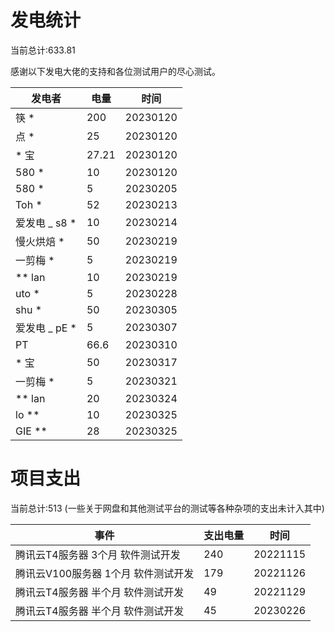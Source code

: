 # 发电统计

当前总计:633.81

感谢以下发电大佬的支持和各位测试用户的尽心测试。

| 发电者                 | 电量            | 时间             |
| --------------------- | --------------- | --------------- |
|   筷 *                 |    200         |   20230120       |
|   点 *                 |    25          |   20230120       |
|   * 宝                 |    27.21       |   20230120       |
|   580 *                |    10          |   20230120       |
|   580 *                |    5           |   20230205       |
|   Toh *                |    52          |   20230213       |
|   爱发电 _ s8 *         |    10          |   20230214       |
|   慢火烘焙 *            |    50          |   20230219       |
|   一剪梅 *              |    5           |   20230219       |
|   ** lan               |    10          |   20230219       |
|   uto *                |    5           |   20230228       |
|   shu *                |    50          |   20230305       |
|   爱发电 _ pE *         |    5           |   20230307       |
|   PT                   |    66.6        |   20230310       |
|    * 宝                |     50         |   20230317       |
|   一剪梅 *              |    5           |   20230321       |
|   ** lan               |    20          |   20230324       |
|   lo **               |    10           |   20230325       |
|   GIE **               |    28           |   20230325      |

# 项目支出

当前总计:513 (一些关于网盘和其他测试平台的测试等各种杂项的支出未计入其中)

| 事件                                      | 支出电量            | 时间             |
| ----------------------------------------- | ------------------ | ---------------- |
|  腾讯云T4服务器   3个月  软件测试开发       |    240              |   20221115       |
|  腾讯云V100服务器 1个月  软件测试开发       |    179              |   20221126       |
|  腾讯云T4服务器   半个月  软件测试开发      |    49               |   20221129       |
|  腾讯云T4服务器   半个月  软件测试开发      |    45               |   20230226       |
